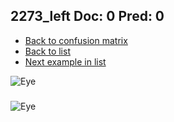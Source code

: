 ## 2273_left Doc: 0 Pred: 0
- [Back to confusion matrix](https://github.com/juliandewit/kaggle_retinopathy/blob/master/matrix.md)
- [Back to list](https://github.com/juliandewit/kaggle_retinopathy/blob/master/lists/00/list.md)
- [Next example in list](https://github.com/juliandewit/kaggle_retinopathy/blob/master/lists/00/22/22730_left.md)

![Eye](https://retinopaty.blob.core.windows.net/size1024/2273_left_0.jpeg)

### 

![Eye]()
